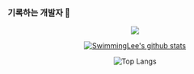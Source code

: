 ### 기록하는 개발자 👋

<div align=center>	
<a href="https://hits.seeyoufarm.com"><img src="https://hits.seeyoufarm.com/api/count/incr/badge.svg?url=https%3A%2F%2Fgithub.com%2FSwimmingLee&count_bg=%2379C83D&title_bg=%23555555&icon=gradle.svg&icon_color=%23E7E7E7&title=hits&edge_flat=false"/></a>

[![SwimmingLee's github stats](https://github-readme-stats.vercel.app/api?username=SwimmingLee)](https://github.com/anuraghazra/github-readme-stats) 

![Top Langs](https://github-readme-stats.vercel.app/api/top-langs/?username=SwimmingLee&layout=compact&hide=jupyter%20notebook)
</div>


<!--
**SwimmingLee/SwimmingLee** is a ✨ _special_ ✨ repository because its `README.md` (this file) appears on your GitHub profile.

Here are some ideas to get you started:

- 🔭 I’m currently working on ...
- 🌱 I’m currently learning ...
- 👯 I’m looking to collaborate on ...
- 🤔 I’m looking for help with ...
- 💬 Ask me about ...
- 📫 How to reach me: ...
- 😄 Pronouns: ...
- ⚡ Fun fact: ...
-->
